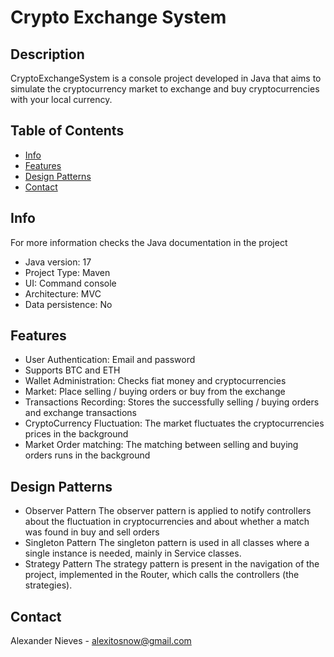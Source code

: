 # Crypto Exchange System

## Description

CryptoExchangeSystem is a console project developed in Java that
aims to simulate the cryptocurrency market to exchange and buy
cryptocurrencies with your local currency.

## Table of Contents
- [Info](#info)
- [Features](#features)
- [Design Patterns](#design-patterns)
- [Contact](#contact)

## Info

For more information checks the Java documentation in the project

- Java version: 17
- Project Type: Maven
- UI: Command console
- Architecture: MVC
- Data persistence: No

## Features

- User Authentication: Email and password
- Supports BTC and ETH
- Wallet Administration: Checks fiat money and cryptocurrencies
- Market: Place selling / buying orders or buy from the exchange
- Transactions Recording: Stores the successfully selling / buying orders and exchange transactions
- CryptoCurrency Fluctuation: The market fluctuates the cryptocurrencies prices in the background
- Market Order matching: The matching between selling and buying orders runs in the background

## Design Patterns

- Observer Pattern
The observer pattern is applied to notify controllers about the fluctuation in cryptocurrencies and about whether a match was found in buy and sell orders
- Singleton Pattern
  The singleton pattern is used in all classes where a single instance is needed, mainly in Service classes.
- Strategy Pattern
  The strategy pattern is present in the navigation of the project, implemented in the Router, which calls the controllers (the strategies).

## Contact

Alexander Nieves - alexitosnow@gmail.com